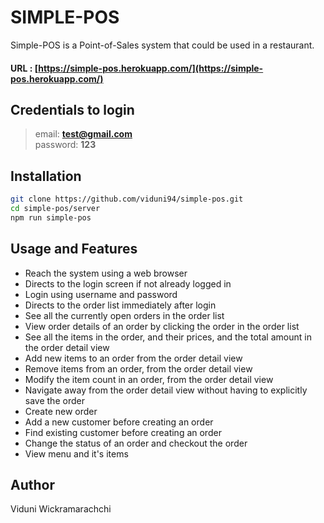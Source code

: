 # SIMPLE-POS

Simple-POS is a Point-of-Sales system that could be used in a restaurant.

#### URL : [https://simple-pos.herokuapp.com/](https://simple-pos.herokuapp.com/)

## Credentials to login

> email: **test@gmail.com** \
> password: **123**

## Installation

```bash
git clone https://github.com/viduni94/simple-pos.git
cd simple-pos/server
npm run simple-pos
```

## Usage and Features

* Reach the system using a web browser
* Directs to the login screen if not already logged in
* Login using username and password
* Directs to the order list immediately after login
* See all the currently open orders in the order list
* View order details of an order by clicking the order in the order list
* See all the items in the order, and their prices, and the total amount in the order detail view
* Add new items to an order from the order detail view
* Remove items from an order, from the order detail view
* Modify the item count in an order, from the order detail view
* Navigate away from the order detail view without having to explicitly save the order
* Create new order
* Add a new customer before creating an order
* Find existing customer before creating an order
* Change the status of an order and checkout the order
* View menu and it's items

## Author
Viduni Wickramarachchi
